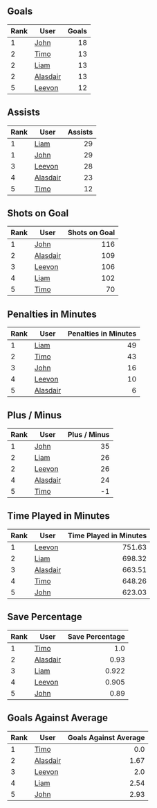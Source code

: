 ## Goals
| Rank | User | Goals |
| :--- | ---- | ---------: |
| 1 | [John](https://github.com/llevasseur/world-juniors-2022/blob/master/history/2022/day_7/ROSTERS.md#John) |  18 |
| 2 | [Timo](https://github.com/llevasseur/world-juniors-2022/blob/master/history/2022/day_7/ROSTERS.md#Timo) |  13 |
| 2 | [Liam](https://github.com/llevasseur/world-juniors-2022/blob/master/history/2022/day_7/ROSTERS.md#Liam) |  13 |
| 2 | [Alasdair](https://github.com/llevasseur/world-juniors-2022/blob/master/history/2022/day_7/ROSTERS.md#Alasdair) |  13 |
| 5 | [Leevon](https://github.com/llevasseur/world-juniors-2022/blob/master/history/2022/day_7/ROSTERS.md#Leevon) |  12 |
## Assists
| Rank | User | Assists |
| :--- | ---- | ---------: |
| 1 | [Liam](https://github.com/llevasseur/world-juniors-2022/blob/master/history/2022/day_7/ROSTERS.md#Liam) |  29 |
| 1 | [John](https://github.com/llevasseur/world-juniors-2022/blob/master/history/2022/day_7/ROSTERS.md#John) |  29 |
| 3 | [Leevon](https://github.com/llevasseur/world-juniors-2022/blob/master/history/2022/day_7/ROSTERS.md#Leevon) |  28 |
| 4 | [Alasdair](https://github.com/llevasseur/world-juniors-2022/blob/master/history/2022/day_7/ROSTERS.md#Alasdair) |  23 |
| 5 | [Timo](https://github.com/llevasseur/world-juniors-2022/blob/master/history/2022/day_7/ROSTERS.md#Timo) |  12 |
## Shots on Goal
| Rank | User | Shots on Goal |
| :--- | ---- | ---------: |
| 1 | [John](https://github.com/llevasseur/world-juniors-2022/blob/master/history/2022/day_7/ROSTERS.md#John) |  116 |
| 2 | [Alasdair](https://github.com/llevasseur/world-juniors-2022/blob/master/history/2022/day_7/ROSTERS.md#Alasdair) |  109 |
| 3 | [Leevon](https://github.com/llevasseur/world-juniors-2022/blob/master/history/2022/day_7/ROSTERS.md#Leevon) |  106 |
| 4 | [Liam](https://github.com/llevasseur/world-juniors-2022/blob/master/history/2022/day_7/ROSTERS.md#Liam) |  102 |
| 5 | [Timo](https://github.com/llevasseur/world-juniors-2022/blob/master/history/2022/day_7/ROSTERS.md#Timo) |  70 |
## Penalties in Minutes
| Rank | User | Penalties in Minutes |
| :--- | ---- | ---------: |
| 1 | [Liam](https://github.com/llevasseur/world-juniors-2022/blob/master/history/2022/day_7/ROSTERS.md#Liam) |  49 |
| 2 | [Timo](https://github.com/llevasseur/world-juniors-2022/blob/master/history/2022/day_7/ROSTERS.md#Timo) |  43 |
| 3 | [John](https://github.com/llevasseur/world-juniors-2022/blob/master/history/2022/day_7/ROSTERS.md#John) |  16 |
| 4 | [Leevon](https://github.com/llevasseur/world-juniors-2022/blob/master/history/2022/day_7/ROSTERS.md#Leevon) |  10 |
| 5 | [Alasdair](https://github.com/llevasseur/world-juniors-2022/blob/master/history/2022/day_7/ROSTERS.md#Alasdair) |  6 |
## Plus / Minus
| Rank | User | Plus / Minus |
| :--- | ---- | ---------: |
| 1 | [John](https://github.com/llevasseur/world-juniors-2022/blob/master/history/2022/day_7/ROSTERS.md#John) |  35 |
| 2 | [Liam](https://github.com/llevasseur/world-juniors-2022/blob/master/history/2022/day_7/ROSTERS.md#Liam) |  26 |
| 2 | [Leevon](https://github.com/llevasseur/world-juniors-2022/blob/master/history/2022/day_7/ROSTERS.md#Leevon) |  26 |
| 4 | [Alasdair](https://github.com/llevasseur/world-juniors-2022/blob/master/history/2022/day_7/ROSTERS.md#Alasdair) |  24 |
| 5 | [Timo](https://github.com/llevasseur/world-juniors-2022/blob/master/history/2022/day_7/ROSTERS.md#Timo) |  -1 |
## Time Played in Minutes
| Rank | User | Time Played in Minutes |
| :--- | ---- | ---------: |
| 1 | [Leevon](https://github.com/llevasseur/world-juniors-2022/blob/master/history/2022/day_7/ROSTERS.md#Leevon) |  751.63 |
| 2 | [Liam](https://github.com/llevasseur/world-juniors-2022/blob/master/history/2022/day_7/ROSTERS.md#Liam) |  698.32 |
| 3 | [Alasdair](https://github.com/llevasseur/world-juniors-2022/blob/master/history/2022/day_7/ROSTERS.md#Alasdair) |  663.51 |
| 4 | [Timo](https://github.com/llevasseur/world-juniors-2022/blob/master/history/2022/day_7/ROSTERS.md#Timo) |  648.26 |
| 5 | [John](https://github.com/llevasseur/world-juniors-2022/blob/master/history/2022/day_7/ROSTERS.md#John) |  623.03 |
## Save Percentage
| Rank | User | Save Percentage |
| :--- | ---- | ---------: |
| 1 | [Timo](https://github.com/llevasseur/world-juniors-2022/blob/master/history/2022/day_7/ROSTERS.md#Timo) |  1.0 |
| 2 | [Alasdair](https://github.com/llevasseur/world-juniors-2022/blob/master/history/2022/day_7/ROSTERS.md#Alasdair) |  0.93 |
| 3 | [Liam](https://github.com/llevasseur/world-juniors-2022/blob/master/history/2022/day_7/ROSTERS.md#Liam) |  0.922 |
| 4 | [Leevon](https://github.com/llevasseur/world-juniors-2022/blob/master/history/2022/day_7/ROSTERS.md#Leevon) |  0.905 |
| 5 | [John](https://github.com/llevasseur/world-juniors-2022/blob/master/history/2022/day_7/ROSTERS.md#John) |  0.89 |
## Goals Against Average
| Rank | User | Goals Against Average |
| :--- | ---- | ---------: |
| 1 | [Timo](https://github.com/llevasseur/world-juniors-2022/blob/master/history/2022/day_7/ROSTERS.md#Timo) |  0.0 |
| 2 | [Alasdair](https://github.com/llevasseur/world-juniors-2022/blob/master/history/2022/day_7/ROSTERS.md#Alasdair) |  1.67 |
| 3 | [Leevon](https://github.com/llevasseur/world-juniors-2022/blob/master/history/2022/day_7/ROSTERS.md#Leevon) |  2.0 |
| 4 | [Liam](https://github.com/llevasseur/world-juniors-2022/blob/master/history/2022/day_7/ROSTERS.md#Liam) |  2.54 |
| 5 | [John](https://github.com/llevasseur/world-juniors-2022/blob/master/history/2022/day_7/ROSTERS.md#John) |  2.93 |
